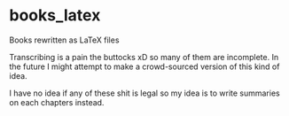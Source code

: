 # books_latex

Books rewritten as LaTeX files

Transcribing is a pain the buttocks xD so many of them are incomplete. In the future I might attempt to make a crowd-sourced version of this kind of idea.

I have no idea if any of these shit is legal so my idea is to write summaries on each chapters instead.
